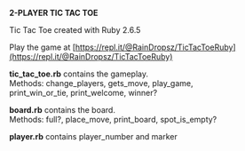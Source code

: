 **2-PLAYER TIC TAC TOE**

Tic Tac Toe created with Ruby 2.6.5

Play the game at [https://repl.it/@RainDropsz/TicTacToeRuby](https://repl.it/@RainDropsz/TicTacToeRuby)

**tic_tac_toe.rb** contains the gameplay.  
  Methods: change_players, gets_move, play_game,   
           print_win_or_tie, print_welcome, winner?  
  
**board.rb** contains the board.   
  Methods: full?, place_move, print_board, spot_is_empty?  
  
**player.rb** contains player_number and marker  
